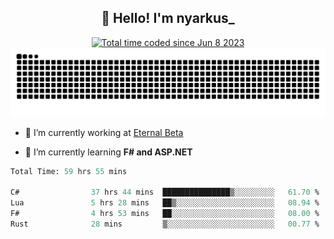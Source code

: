 <h2 align="center">👋 Hello! I'm nyarkus_</h2>
<p align="center">
  <a href="https://wakatime.com/@8f9aa332-6725-4e00-a5d9-b2317a4b74a6">
    <img src="https://wakatime.com/badge/user/8f9aa332-6725-4e00-a5d9-b2317a4b74a6.svg" alt="Total time coded since Jun 8 2023" />
  </a>
  <br>
  <img src = "https://github.com/nyarkus/nyarkus/blob/output/github-snake-dark.svg">
</p>

- 🔭 I’m currently working at [Eternal Beta](https://github.com/Kacianoki/Eternal-Beta)
<!--- 💬 Ask me about **nothing :<**-->
- 🌱 I’m currently learning **F# and ASP.NET**

<!--START_SECTION:waka-->

```fs
Total Time: 59 hrs 55 mins

C#                37 hrs 44 mins  ███████████████▒░░░░░░░░░   61.70 %
Lua               5 hrs 28 mins   ██▒░░░░░░░░░░░░░░░░░░░░░░   08.94 %
F#                4 hrs 53 mins   ██░░░░░░░░░░░░░░░░░░░░░░░   08.00 %
Rust              28 mins         ▒░░░░░░░░░░░░░░░░░░░░░░░░   00.77 %
```

<!--END_SECTION:waka-->
